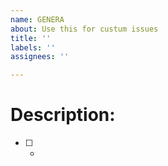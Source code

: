 ```yaml
---
name: GENERA
about: Use this for custum issues
title: ''
labels: ''
assignees: ''

---
```


# Description:

- [ ] -
